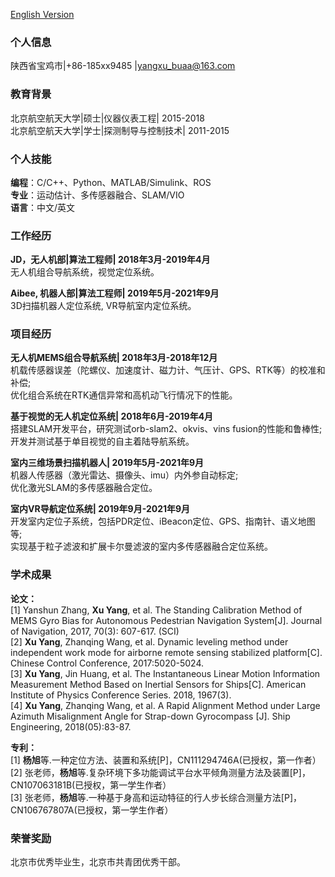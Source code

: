 [English Version](./)

### 个人信息
陕西省宝鸡市|+86-185xx9485 |yangxu_buaa@163.com   

### 教育背景
北京航空航天大学|硕士|仪器仪表工程| 2015-2018  
北京航空航天大学|学士|探测制导与控制技术| 2011-2015  

### 个人技能
**编程**：C/C++、Python、MATLAB/Simulink、ROS  
**专业**：运动估计、多传感器融合、SLAM/VIO  
**语言**：中文/英文  

### 工作经历
**JD，无人机部|算法工程师| 2018年3月-2019年4月**  
无人机组合导航系统，视觉定位系统。  

**Aibee, 机器人部|算法工程师| 2019年5月-2021年9月**  
3D扫描机器人定位系统, VR导航室内定位系统。  

### 项目经历  
**无人机MEMS组合导航系统| 2018年3月-2018年12月**  
机载传感器误差（陀螺仪、加速度计、磁力计、气压计、GPS、RTK等）的校准和补偿;  
优化组合系统在RTK通信异常和高机动飞行情况下的性能。

**基于视觉的无人机定位系统| 2018年6月-2019年4月**  
搭建SLAM开发平台，研究测试orb-slam2、okvis、vins fusion的性能和鲁棒性;  
开发并测试基于单目视觉的自主着陆导航系统。

**室内三维场景扫描机器人| 2019年5月-2021年9月**  
机器人传感器（激光雷达、摄像头、imu）内外参自动标定;  
优化激光SLAM的多传感器融合定位。

**室内VR导航定位系统| 2019年9月-2021年9月**  
开发室内定位子系统，包括PDR定位、iBeacon定位、GPS、指南针、语义地图等;  
实现基于粒子滤波和扩展卡尔曼滤波的室内多传感器融合定位系统。

### 学术成果
**论文：**  
[1]	Yanshun Zhang, **Xu Yang**, et al. The Standing Calibration Method of MEMS Gyro Bias for Autonomous Pedestrian Navigation System[J]. Journal of Navigation, 2017, 70(3): 607-617. (SCI)  
[2]	**Xu Yang**, Zhanqing Wang, et al. Dynamic leveling method under independent work mode for airborne remote sensing stabilized platform[C]. Chinese Control Conference, 2017:5020-5024.  
[3]	**Xu Yang**, Jin Huang, et al. The Instantaneous Linear Motion Information Measurement Method Based on Inertial Sensors for Ships[C]. American Institute of Physics Conference Series. 2018, 1967(3).  
[4]	**Xu Yang**, Zhanqing Wang, et al. A Rapid Alignment Method under Large Azimuth Misalignment Angle for Strap-down Gyrocompass [J]. Ship Engineering, 2018(05):83-87.   

**专利：**  
[1] **杨旭**等.一种定位方法、装置和系统[P]，CN111294746A(已授权，第一作者）  
[2] 张老师，**杨旭**等.复杂环境下多功能调试平台水平倾角测量方法及装置[P]，CN107063181B(已授权，第一学生作者）  
[3] 张老师，**杨旭**等.一种基于身高和运动特征的行人步长综合测量方法[P]，CN106767807A(已授权，第一学生作者）

### 荣誉奖励
北京市优秀毕业生，北京市共青团优秀干部。
